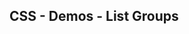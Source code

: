 ## CSS - Demos - List Groups

<script type="module" src="/web_components/js/css/demos/WebC__CSS__Demo__List_Groups.mjs"></script>

<webc-container>
    <webc-css-demo-list-groups        ></webc-css-demo-list-groups> 
    <webc-css-demo-list-groups no-css ></webc-css-demo-list-groups>
    
</webc-container>